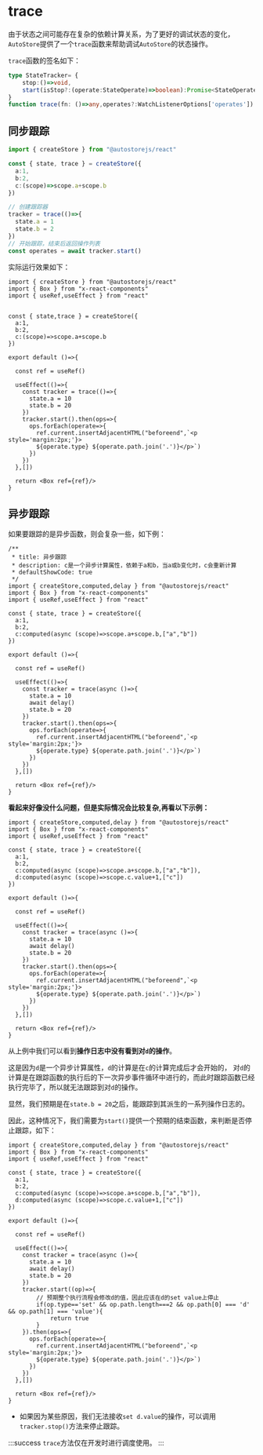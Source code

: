 # trace

由于状态之间可能存在复杂的依赖计算关系，为了更好的调试状态的变化，`AutoStore`提供了一个`trace`函数来帮助调试`AutoStore`的状态操作。

`trace`函数的签名如下：

```ts
type StateTracker= {
    stop:()=>void,
    start(isStop?:(operate:StateOperate)=>boolean):Promise<StateOperate[]>
}
function trace(fn: ()=>any,operates?:WatchListenerOptions['operates']):StateTracker 
```

## 同步跟踪


```ts | pure {9-15}
import { createStore } from "@autostorejs/react"

const { state, trace } = createStore({
  a:1,
  b:2,
  c:(scope)=>scope.a+scope.b
})

// 创建跟踪器
tracker = trace(()=>{
  state.a = 1
  state.b = 2
})     
// 开始跟踪，结束后返回操作列表
const operates = await tracker.start()    

```

实际运行效果如下：

```tsx  
import { createStore } from "@autostorejs/react"
import { Box } from "x-react-components"
import { useRef,useEffect } from "react"


const { state,trace } = createStore({
  a:1,
  b:2,
  c:(scope)=>scope.a+scope.b
})

export default ()=>{

  const ref = useRef()

  useEffect(()=>{
    const tracker = trace(()=>{
      state.a = 10
      state.b = 20
    })   
    tracker.start().then(ops=>{
      ops.forEach(operate=>{
        ref.current.insertAdjacentHTML("beforeend",`<p style='margin:2px;'}>
        ${operate.type} ${operate.path.join('.')}</p>`)
      })
    })
  },[])

  return <Box ref={ref}/> 
} 

```
## 异步跟踪

如果要跟踪的是异步函数，则会复杂一些，如下例：

```tsx 
/**
 * title: 异步跟踪
 * description: c是一个异步计算属性，依赖于a和b，当a或b变化时，c会重新计算
 * defaultShowCode: true
 */
import { createStore,computed,delay } from "@autostorejs/react"
import { Box } from "x-react-components"
import { useRef,useEffect } from "react"

const { state, trace } = createStore({
  a:1,
  b:2,
  c:computed(async (scope)=>scope.a+scope.b,["a","b"])
})
 
export default ()=>{

  const ref = useRef()

  useEffect(()=>{
    const tracker = trace(async ()=>{      
      state.a = 10
      await delay()
      state.b = 20
    })   
    tracker.start().then(ops=>{
      ops.forEach(operate=>{
        ref.current.insertAdjacentHTML("beforeend",`<p style='margin:2px;'}>
        ${operate.type} ${operate.path.join('.')}</p>`)
      })
    })
  },[])

  return <Box ref={ref}/> 
} 
```

**看起来好像没什么问题，但是实际情况会比较复杂,再看以下示例：**

```tsx  
import { createStore,computed,delay } from "@autostorejs/react"
import { Box } from "x-react-components"
import { useRef,useEffect } from "react"

const { state, trace } = createStore({
  a:1,
  b:2,
  c:computed(async (scope)=>scope.a+scope.b,["a","b"]),
  d:computed(async (scope)=>scope.c.value+1,["c"])
})
 
export default ()=>{

  const ref = useRef()

  useEffect(()=>{
    const tracker = trace(async ()=>{      
      state.a = 10
      await delay()
      state.b = 20
    })   
    tracker.start().then(ops=>{
      ops.forEach(operate=>{
        ref.current.insertAdjacentHTML("beforeend",`<p style='margin:2px;'}>
        ${operate.type} ${operate.path.join('.')}</p>`)
      })
    })
  },[])

  return <Box ref={ref}/> 
} 
```

从上例中我们可以看到**操作日志中没有看到对`d`的操作**。

这是因为`d`是一个异步计算属性，`d`的计算是在`c`的计算完成后才会开始的，
对`d`的计算是在跟踪函数的执行后的下一次异步事件循环中进行的，而此时跟踪函数已经执行完毕了，所以就无法跟踪到对`d`的操作。

显然，我们预期是在`state.b = 20`之后，能跟踪到其派生的一系列操作日志的。

因此，这种情况下，我们需要为`start()`提供一个预期的结束函数，来判断是否停止跟踪，如下：

```tsx
import { createStore,computed,delay } from "@autostorejs/react"
import { Box } from "x-react-components"
import { useRef,useEffect } from "react"

const { state, trace } = createStore({
  a:1,
  b:2,
  c:computed(async (scope)=>scope.a+scope.b,["a","b"]),
  d:computed(async (scope)=>scope.c.value+1,["c"])
})
 
export default ()=>{

  const ref = useRef()

  useEffect(()=>{
    const tracker = trace(async ()=>{      
      state.a = 10
      await delay()
      state.b = 20
    })   
    tracker.start((op)=>{        
        // 预期整个执行流程会修改d的值，因此应该在d的set value上停止
        if(op.type=='set' && op.path.length===2 && op.path[0] === 'd' && op.path[1] === 'value'){
            return true   
        }
    }).then(ops=>{
      ops.forEach(operate=>{
        ref.current.insertAdjacentHTML("beforeend",`<p style='margin:2px;'}>
        ${operate.type} ${operate.path.join('.')}</p>`)
      })
    })
  },[])

  return <Box ref={ref}/> 
} 
```


- 如果因为某些原因，我们无法接收`set d.value`的操作，可以调用`tracker.stop()`方法来停止跟踪。




:::success
`trace`方法仅在开发时进行调度使用。
:::